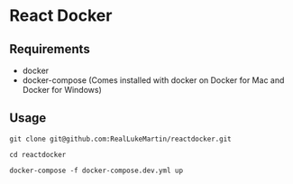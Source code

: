 # React Docker

## Requirements
- docker
- docker-compose (Comes installed with docker on Docker for Mac and Docker for Windows)

## Usage

`git clone git@github.com:RealLukeMartin/reactdocker.git`

`cd reactdocker`

`docker-compose -f docker-compose.dev.yml up`
